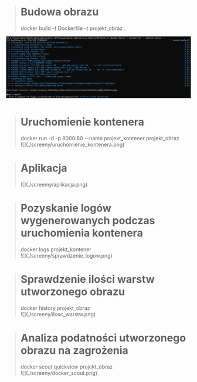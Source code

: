 > <h1>Budowa obrazu</h1>
> docker build -f Dockerfile -t projekt_obraz . <br>
![](/screeny/budowa_obrazu.png)

> <h1> Uruchomienie kontenera </h1>
> docker run -d -p 8000:80 --name projekt_kontener projekt_obraz <br>
> ![](./screeny/uruchomienie_kontenera.png)

> <h1> Aplikacja </h1>
> ![](./screemy/aplikacja.png)

> <h1> Pozyskanie logów wygenerowanych podczas uruchomienia kontenera </h1>
> docker logs projekt_kontener <br>
> ![](./screeny/sprawdzenie_logow.png)

> <h1> Sprawdzenie ilości warstw utworzonego obrazu </h1>
> docker history projekt_obraz <br>
> ![](./screeny/ilosc_warstw.png)

> <h1> Analiza podatności utworzonego obrazu na zagrożenia </h1>
> docker scout quickview projekt_obraz <br>
> ![](./screeny/docker_scout.png)
